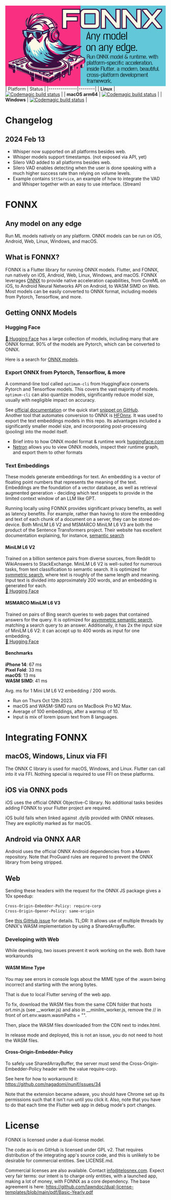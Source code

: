<img src="header.png"
     alt="FONNX image header, bird like Flutter mascot DJing. Text reads: FONNX. Any model
on any edge. Run ONNX model & runtime, with platform-specific acceleration,  inside Flutter, a modern, beautiful, cross-platform development
framework."
     style="float: left; margin-right: 0px;" />
| Platform | Status |
|--------------|--------|
| **Linux** | [![Codemagic build status](https://api.codemagic.io/apps/652897766ee3f7af8490a79f/6529e7751eac22d544044175/status_badge.svg)](https://codemagic.io/apps/652897766ee3f7af8490a79f/6529e7751eac22d544044175/latest_build) |
| **macOS arm64** | [![Codemagic build status](https://api.codemagic.io/apps/652897766ee3f7af8490a79f/652897766ee3f7af8490a79e/status_badge.svg)](https://codemagic.io/apps/652897766ee3f7af8490a79f/652897766ee3f7af8490a79e/latest_build) |
| **Windows** | [![Codemagic build status](https://api.codemagic.io/apps/652897766ee3f7af8490a79f/652b298fe7e0c7e9e4cb275f/status_badge.svg)](https://codemagic.io/apps/652897766ee3f7af8490a79f/652b298fe7e0c7e9e4cb275f/latest_build) |

# Changelog

## 2024 Feb 13

- Whisper now supported on all platforms besides web.
- Whisper models support timestamps. (not exposed via API, yet)
- Silero VAD added to all platforms besides web.
- Silero VAD enables detecting when the user is done speaking with a much higher success rate than relying on volume levels.
- Example contains `SttService`, an example of how to integrate the VAD and Whisper together with an easy to use interface. (Stream<String>)

# FONNX

## Any model on any edge

Run ML models natively on any platform. ONNX models can be run on iOS, Android, Web, Linux, Windows, and macOS.

## What is FONNX?

FONNX is a Flutter library for running ONNX models.
Flutter, and FONNX, run natively on iOS, Android, Web, Linux, Windows, and macOS.
FONNX leverages [ONNX](https://onnx.ai/) to provide native acceleration capabilities, from CoreML on iOS, to Android Neural Networks API on Android, to WASM SIMD on Web.
Most models can be easily converted to ONNX format, including models from Pytorch, Tensorflow, and more.

## Getting ONNX Models

### Hugging Face

[🤗 Hugging Face](https://huggingface.co/models) has a large collection of models, including many that are ONNX format. 90% of the models are Pytorch, which can be converted to ONNX.

Here is a search for [ONNX models](https://huggingface.co/models?sort=trending&search=onnx).

### Export ONNX from Pytorch, Tensorflow, & more

A command-line tool called `optimum-cli` from HuggingFace converts Pytorch and Tensorflow models. This covers the vast majority of models. `optimum-cli` can also quantize models, significantly reduce model size, usually with negligible impact on accuracy.

See [official documentation](https://huggingface.co/docs/optimum/exporters/onnx/usage_guides/export_a_model) or the
quick start [snippet on GitHub](https://github.com/huggingface/optimum#run-the-exported-model-using-onnx-runtime).  
Another tool that automates conversion to ONNX is [HFOnnx](https://neuml.github.io/txtai/pipeline/train/hfonnx/). It was used to export the text embeddings models in this repo. Its advantages included a significantly smaller model size, and incorporating post-processing (pooling) into the model itself.

- Brief intro to how ONNX model format & runtime work [huggingface.com](https://huggingface.co/docs/optimum/onnxruntime/concept_guides/onnx)
- [Netron](https://netron.app/) allows you to view ONNX models, inspect their runtime graph, and export them to other formats

### Text Embeddings

These models generate embeddings for text.
An embedding is a vector of floating point numbers that represents the meaning of the text.  
Embeddings are the foundation of a vector database, as well as retrieval augmented generation - deciding which text snippets to provide in the limited context window of an LLM like GPT.

Running locally using FONNX provides significant privacy benefits, as well as latency benefits.
For example, rather than having to store the embedding and text of each chunk of a document on a server, they can be stored on-device.
Both MiniLM L6 V2 and MSMARCO MiniLM L6 V3 are both the product of the Sentence Transformers project. Their website has excellent documentation explaining, for instance, [semantic search](https://www.sbert.net/examples/applications/semantic-search/README.html)

#### MiniLM L6 V2

Trained on a billion sentence pairs from diverse sources, from Reddit to WikiAnswers to StackExchange.
MiniLM L6 V2 is well-suited for numerous tasks, from text classification to semantic search.
It is optimized for [symmetric search](https://www.sbert.net/examples/applications/semantic-search/README.html#symmetric-vs-asymmetric-semantic-search), where text is roughly of the same length and meaning.
Input text is divided into approximately 200 words, and an embedding is generated for each.  
[🤗 Hugging Face](https://huggingface.co/sentence-transformers/all-MiniLM-L6-v2)

#### MSMARCO MiniLM L6 V3

Trained on pairs of Bing search queries to web pages that contained answers for the query.
It is optimized for [asymmetric semantic search](https://www.sbert.net/examples/applications/semantic-search/README.html#symmetric-vs-asymmetric-semantic-search), matching a search query to an answer.
Additionally, it has 2x the input size of MiniLM L6 V2: it can accept up to 400 words as input for one embedding.  
[🤗 Hugging Face](https://huggingface.co/sentence-transformers/msmarco-MiniLM-L-6-v3/tree/main)

#### Benchmarks

**iPhone 14**: 67 ms  
**Pixel Fold**: 33 ms  
**macOS**: 13 ms  
**WASM SIMD**: 41 ms

Avg. ms for 1 Mini LM L6 V2 embedding / 200 words.

- Run on Thurs Oct 12th 2023.
- macOS and WASM-SIMD runs on MacBook Pro M2 Max.
- Average of 100 embeddings, after a warmup of 10.
- Input is mix of lorem ipsum text from 8 languages.

# Integrating FONNX

## macOS, Windows, Linux via FFI

The ONNX C library is used for macOS, Windows, and Linux.
Flutter can call into it via FFI. Nothing special is required to use FFI on these platforms.

## iOS via ONNX pods

iOS uses the official ONNX Objective-C library. No additional tasks besides adding FONNX to your Flutter project are required.

iOS build fails when linked against .dylib provided with ONNX releases. They are explicitly marked as for macOS.

## Android via ONNX AAR

Android uses the official ONNX Android dependencies from a Maven repository. Note that ProGuard rules are required to prevent the ONNX library from being stripped.

## Web

Sending these headers with the request for the ONNX JS package gives a 10x speedup:

```
Cross-Origin-Embedder-Policy: require-corp
Cross-Origin-Opener-Policy: same-origin
```

See [this GitHub issue](https://github.com/nagadomi/nunif/issues/34) for details. TL;DR: It allows use of multiple threads by ONNX's WASM implementation by using a SharedArrayBuffer.

### Developing with Web

While developing, two issues prevent it work working on the web.
Both have workarounds

#### WASM Mime Type

You may see errors in console logs about the MIME type of the
.wasm being incorrect and starting with the wrong bytes.

That is due to local Flutter serving of the web app.

To fix, download the WASM files from the same CDN folder that hosts ort.min.js
(see _\_worker.js) and also in _\_minilm_worker.js, remove the // in front of ort.env.wasm.wasmPaths = "".

Then, place the WASM files downloaded from the CDN next to index.html.

In release mode and deployed, this is not an issue, you do not need to host the WASM files.

#### Cross-Origin-Embedder-Policy

To safely use SharedArrayBuffer, the server must send the Cross-Origin-Embedder-Policy header with the value require-corp.

See here for how to workaround it: https://github.com/nagadomi/nunif/issues/34

Note that the extension became adware, you should have Chrome set up its
permissions such that it isn't run until you click it. Also, note that you have to do
that each time the Flutter web app in debug mode's port changes.

# License

FONNX is licensed under a dual-license model.

The code as-is on GitHub is licensed under GPL v2. That requires distribution of the integrating app's source code, and this is unlikely to be desirable for commercial entities. See LICENSE.md.

Commercial licenses are also available. Contact info@telosnex.com. Expect very fair terms: our intent is to charge only entities, with a launched app, making a lot of money, with FONNX as a core dependency. The base agreement is here: https://github.com/lawndoc/dual-license-templates/blob/main/pdf/Basic-Yearly.pdf

